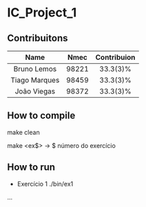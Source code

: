 # IC_Project_1

## Contribuitons
| Name | Nmec    | Contribuion    |
| :---:   | :---: | :---: |
| Bruno Lemos   | 98221 | 33.3(3)% |
| Tiago Marques | 98459 | 33.3(3)%   |
| João Viegas | 98372  | 33.3(3)%   |

## How to compile
make clean

make <ex$> -> $ número do exercício

## How to run

- Exercício 1
./bin/ex1

...
